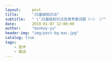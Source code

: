 ```yaml
---
layout:     post
title:      "JS基础知识点"
subtitle:   " \"JS基础知识点及常考面试题（一） \""
date:       2019-01-07 12:00:00
author:     "monkey-yu"
header-img: "img/post-bg-mac.jpg"
catalog: true
tags:
    - 技术
    - 面试
---
```

